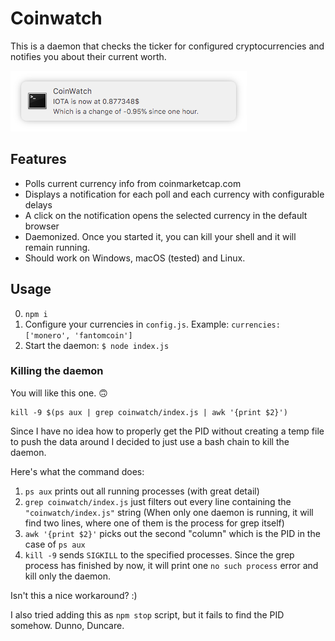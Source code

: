 # Coinwatch

This is a daemon that checks the ticker for configured cryptocurrencies and notifies you about their current worth.

![screenshot](screenshot.png)

## Features

- Polls current currency info from coinmarketcap.com
- Displays a notification for each poll and each currency with configurable delays
- A click on the notification opens the selected currency in the default browser
- Daemonized. Once you started it, you can kill your shell and it will remain running.
- Should work on Windows, macOS (tested) and Linux.

## Usage

0. `npm i`
1. Configure your currencies in `config.js`. Example: `currencies: ['monero', 'fantomcoin']`
2. Start the daemon: `$ node index.js`

### Killing the daemon

You will like this one. 🙃

```
kill -9 $(ps aux | grep coinwatch/index.js | awk '{print $2}')
```

Since I have no idea how to properly get the PID without creating a temp file to push the data around I decided to just use a bash chain to kill the daemon.

Here's what the command does:

1. `ps aux` prints out all running processes (with great detail)
2. `grep coinwatch/index.js` just filters out every line containing the `"coinwatch/index.js"` string (When only one daemon is running, it will find two lines, where one of them is the process for grep itself)
3. `awk '{print $2}'` picks out the second "column" which is the PID in the case of `ps aux`
4. `kill -9` sends `SIGKILL` to the specified processes. Since the grep process has finished by now, it will print one `no such process` error and kill only the daemon.

Isn't this a nice workaround? :)

I also tried adding this as `npm stop` script, but it fails to find the PID somehow. Dunno, Duncare.